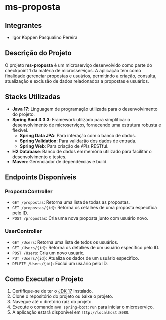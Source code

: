 # ms-proposta

## Integrantes
- Igor Koppen Pasqualino Pereira

## Descrição do Projeto
O projeto **ms-proposta** é um microserviço desenvolvido como parte do checkpoint 1 da matéria de microsserviços.
A aplicação tem como finalidade gerenciar propostas e
usuários, permitindo a criação, consulta, atualização
e exclusão de dados relacionados a propostas e usuários.

## Stacks Utilizadas
- **Java 17**: Linguagem de programação utilizada para o desenvolvimento do projeto.
- **Spring Boot 3.3.3**: Framework utilizado para simplificar o desenvolvimento de microserviços, fornecendo uma estrutura robusta e flexível.
    - **Spring Data JPA**: Para interação com o banco de dados.
    - **Spring Validation**: Para validação dos dados de entrada.
    - **Spring Web**: Para criação de APIs RESTful.
- **H2 Database**: Banco de dados em memória utilizado para facilitar o desenvolvimento e testes.
- **Maven**: Gerenciador de dependências e build.

## Endpoints Disponíveis

### PropostaController
- `GET /propostas`: Retorna uma lista de todas as propostas.
- `GET /propostas/{id}`: Retorna os detalhes de uma proposta específica pelo ID.
- `POST /propostas`: Cria uma nova proposta junto com usuário novo.

### UserController
- `GET /Users`: Retorna uma lista de todos os usuários.
- `GET /Users/{id}`: Retorna os detalhes de um usuário específico pelo ID.
- `POST /Users`: Cria um novo usuário.
- `PUT /Users/{id}`: Atualiza os dados de um usuário específico.
- `DELETE /Users/{id}`: Exclui um usuário pelo ID.

## Como Executar o Projeto

1. Certifique-se de ter o [JDK 17](https://www.oracle.com/java/technologies/javase-jdk17-downloads.html) instalado.
2. Clone o repositório do projeto ou baixe o projeto.
3. Navegue até o diretório raiz do projeto.
4. Execute o comando `mvn spring-boot:run` para iniciar o microserviço.
5. A aplicação estará disponível em `http://localhost:8080`.